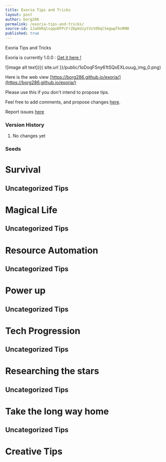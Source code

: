 ```yaml
---
title: Exoria Tips and Tricks
layout: post
author: borg286
permalink: /exoria-tips-and-tricks/
source-id: 1JaXkRqlsqqxDFPcFrZ6pkUzytVztO0qlSegwpTknRN0
published: true
---
```

Exoria Tips and Tricks

Exoria is currently 1.0.0 : [Get it here !](https://minecraft.curseforge.com/projects/exoria/files)

![image alt text]({{ site.url }}/public/1oDoqFSny61tSQxEXLouug_img_0.png)

Here is the web view [https://borg286.github.io/exoria/](https://borg286.github.io/exoria/) 

Please use this if you don't intend to propose tips.

Feel free to add comments, and propose changes [here](https://docs.google.com/document/d/1JaXkRqlsqqxDFPcFrZ6pkUzytVztO0qlSegwpTknRN0/edit?usp=sharing).

Report issues [here](https://github.com/davqvist/Exoria/issues )

### Version History

1. No changes yet

### Seeds

# Survival

## Uncategorized Tips

# Magical Life

## Uncategorized Tips

# Resource Automation

## Uncategorized Tips

# Power up

## Uncategorized Tips

# Tech Progression

## Uncategorized Tips

# Researching the stars

## Uncategorized Tips

# Take the long way home

## Uncategorized Tips

# Creative Tips

